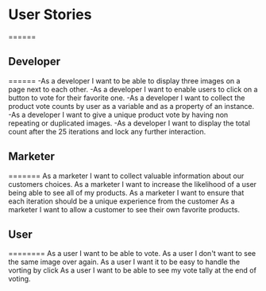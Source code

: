 # User Stories 
======


## Developer 
======
-As a developer I want to be able to display three images on a page next to each other.
-As a developer I want to enable users to click on a button to vote for their favorite one. 
-As a developer I want to collect the product vote counts by user as a variable and as a property of an instance. 
-As a developer I want to give a unique product vote by having non repeating or duplicated images. 
-As a developer I want to display the total count after the 25 iterations and lock any further interaction.

## Marketer 
=======
As a marketer I want to collect valuable information about our customers choices. 
As a marketer I want to increase the likelihood of a user being able to see all of my products. 
As a marketer I want to ensure that each iteration should be a unique experience from the customer 
As a marketer I want to allow a customer to see their own favorite products. 


## User 
========
As a user I want to be able to vote. 
As a user I don't want to see the same image over again. 
As a user I want it to be easy to handle the vorting by click 
As a user I want to be able to see my vote tally at the end of voting. 